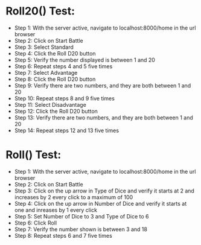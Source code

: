 # Roll20() Test:
- Step 1: With the server active, navigate to localhost:8000/home in the url browser
- Step 2: Click on Start Battle
- Step 3: Select Standard
- Step 4: Click the Roll D20 button
- Step 5: Verify the number displayed is between 1 and 20
- Step 6: Repeat steps 4 and 5 five times
- Step 7: Select Advantage
- Step 8: Click the Roll D20 button
- Step 9: Verify there are two numbers, and they are both between 1 and 20
- Step 10: Repeat steps 8 and 9 five times
- Step 11: Select Disadvantage
- Step 12: Click the Roll D20 button
- Step 13: Verify there are two numbers, and they are both between 1 and 20
- Step 14: Repeat steps 12 and 13 five times

# Roll() Test:
- Step 1: With the server active, navigate to localhost:8000/home in the url browser
- Step 2: Click on Start Battle
- Step 3: Click on the up arrow in Type of Dice and verify it starts at 2 and increases by 2 every click to a maximum of 100
- Step 4: Click on the up arrow in Number of Dice and verify it starts at one and inreases by 1 every click
- Step 5: Set Number of Dice to 3 and Type of Dice to 6
- Step 6: Click Roll
- Step 7: Verify the number shown is between 3 and 18
- Step 8: Repeat steps 6 and 7 five times
